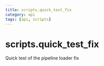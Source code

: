 ```yaml
---
title: scripts.quick_test_fix
category: api
tags: [api, scripts]
---
```


# scripts.quick_test_fix

Quick test of the pipeline loader fix

